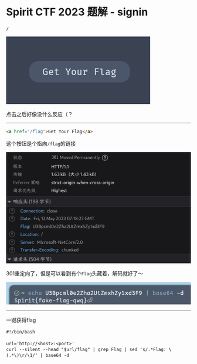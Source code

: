 # Spirit CTF 2023 题解 - signin

```
/
```

![](<./img/Pasted image 20230512150426.png>)

点击之后好像没什么反应（？

---

```html
<a href="/flag">Get Your Flag</a>
```

这个按钮是个指向`/flag`的链接

![](<./img/Pasted image 20230512151916.png>)

301重定向了，但是可以看到有个`Flag`头藏着，解码就好了～

![](<./img/Pasted image 20230512152025.png>)

---

一键获得flag

```shell
#!/bin/bash

url='http://<host>:<port>'
curl --silent --head "$url/flag" | grep Flag | sed 's/.*Flag: \(.*\)\r/\1/' | base64 -d
```

